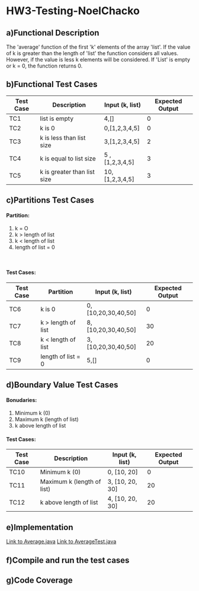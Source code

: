# HW3-Testing-NoelChacko

## a)Functional Description
The 'average' function of the first 'k' elements of the array 'list'. If the value of k is greater than the length of 'list' the function considers all values. However, if the value is less k elements will be considered. If 'List' is empty or k = 0, the function returns 0.

## b)Functional Test Cases
| Test Case |	Description |	Input (k, list) |	Expected Output |
| -- | -- | -- | -- |
| TC1 | list is empty | 4,[] | 0 | 
| TC2 | k is 0 | 0,[1,2,3,4,5] | 0 | 
| TC3 | k is less than list size | 3,[1,2,3,4,5] | 2 |
| TC4 | k is equal to list size | 5 ,[1,2,3,4,5] | 3 |
| TC5 | k is greater than list size | 10,[1,2,3,4,5] | 3 |

## c)Partitions Test Cases
#### Partition:
1. k = O
2. k > length of list
3. k < length of list
4. length of list = 0

<BR>

#### Test Cases:
| Test Case |	Partition |	Input (k, list) |	Expected Output |
| -- | -- | -- | -- |
| TC6 | k is 0 | 0,[10,20,30,40,50] | 0 | 
| TC7 | k > length of list | 8,[10,20,30,40,50] | 30 | 
| TC8 | k < length of list | 3,[10,20,30,40,50] | 20 |
| TC9 | length of list = 0 | 5,[] | 0 |

## d)Boundary Value Test Cases
#### Bonudaries:
1. Minimum k (0)
2. Maximum k (length of list)
3. k above length of list

#### Test Cases:
| Test Case |	Description |	Input (k, list) |	Expected Output |
| -- | -- | -- | -- |
|TC10|	Minimum k (0) |	0, [10, 20] |	0
|TC11|	Maximum k (length of list) |	3, [10, 20, 30] |	20
|TC12|	k above length of list |	4, [10, 20, 30] |	20

## e)Implementation

[Link to Average.java](https://www.google.com/)
[Link to AverageTest.java](https://www.google.com/)

## f)Compile and run the test cases

## g)Code Coverage

